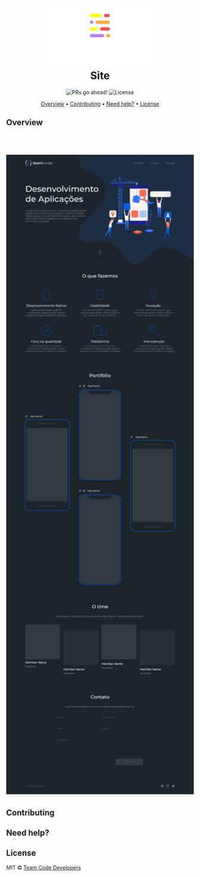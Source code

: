 <h1 align="center">
  <br>
  <img src="https://raw.githubusercontent.com/AdrianoPereira/teamcodedevs.github.io/main/assets/header-logo.png") alt="Team Code Developers" width="260">
  <br>
  Site
  <br>
</h1>

<p align="center">
  <img src="https://img.shields.io/badge/PRs-go ahead-%23b388ffff.svg" alt="PRs go ahead!" />

  <img alt="License" src="https://img.shields.io/badge/license-MIT-%23ff5252ff">
</p>

<p align="center">
  <a href="#themes">Overview</a> •
  <a href="#contributing">Contributing</a> •
  <a href="#need-help">Need help?</a> •
  <a href="#license">License</a>
</p>

## Overview
<h1 align="center">
  <br>
  <img src="https://raw.githubusercontent.com/AdrianoPereira/teamcodedevs.github.io/main/assets/screen-prototype.png" alt="Prototype" width="1000">
</h1>

## Contributing

## Need help?

## License

MIT © [Team Code Developers](https://github.com/teamcodedevs)
